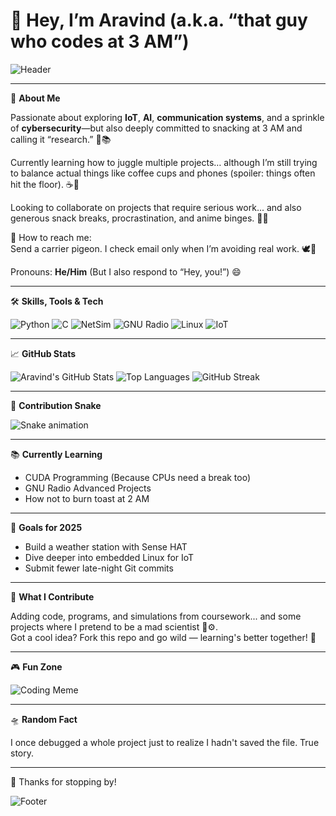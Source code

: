 # 👋 Hey, I’m Aravind (a.k.a. “that guy who codes at 3 AM”)

![Header](https://capsule-render.vercel.app/api?type=waving&color=gradient&height=200&section=header&text=Welcome%20to%20my%20Profile!&fontSize=40)

---

📝 **About Me**

Passionate about exploring **IoT**, **AI**, **communication systems**, and a sprinkle of **cybersecurity**—but also deeply committed to snacking at 3 AM and calling it “research.” 🍪📚

Currently learning how to juggle multiple projects… although I’m still trying to balance actual things like coffee cups and phones (spoiler: things often hit the floor). ☕📱

Looking to collaborate on projects that require serious work... and also generous snack breaks, procrastination, and anime binges. 🍿🎥

📨 How to reach me:  
Send a carrier pigeon. I check email only when I’m avoiding real work. 🕊️📧

Pronouns: **He/Him** (But I also respond to “Hey, you!”) 😄

---

🛠️ **Skills, Tools & Tech**

![Python](https://img.shields.io/badge/-Python-3776AB?style=flat&logo=python&logoColor=white)
![C](https://img.shields.io/badge/-C-00599C?style=flat&logo=c&logoColor=white)
![NetSim](https://img.shields.io/badge/-NetSim-grey?style=flat&logo=matrix&logoColor=white)
![GNU Radio](https://img.shields.io/badge/-GNU%20Radio-orange?style=flat&logo=gnuradio&logoColor=white)
![Linux](https://img.shields.io/badge/-Linux-FCC624?style=flat&logo=linux&logoColor=black)
![IoT](https://img.shields.io/badge/-IoT-blue?style=flat&logo=raspberrypi&logoColor=white)

---

📈 **GitHub Stats**

![Aravind's GitHub Stats](https://github-readme-stats.vercel.app/api?username=4ravind-b&show_icons=true&theme=radical)
![Top Languages](https://github-readme-stats.vercel.app/api/top-langs/?username=4ravind-b&layout=compact&theme=radical)
![GitHub Streak](https://github-readme-streak-stats.herokuapp.com/?user=4ravind-b&theme=radical)

---

🐍 **Contribution Snake**

![Snake animation](https://github.com/4ravind-b/4ravind-b/blob/output/github-contribution-grid-snake.svg)

---

📚 **Currently Learning**

- CUDA Programming (Because CPUs need a break too)
- GNU Radio Advanced Projects
- How not to burn toast at 2 AM

---

🎯 **Goals for 2025**

- Build a weather station with Sense HAT
- Dive deeper into embedded Linux for IoT
- Submit fewer late-night Git commits

---

🧪 **What I Contribute**

Adding code, programs, and simulations from coursework... and some projects where I pretend to be a mad scientist 🧠⚙️.  
Got a cool idea? Fork this repo and go wild — learning's better together! 🤝

---

🎮 **Fun Zone**

![Coding Meme](https://media.giphy.com/media/3ohzdYJK1wAdPWVk88/giphy.gif)

---

🛸 **Random Fact**

I once debugged a whole project just to realize I hadn't saved the file. True story.

---

👋 Thanks for stopping by!

![Footer](https://capsule-render.vercel.app/api?type=waving&color=gradient&height=100&section=footer)
